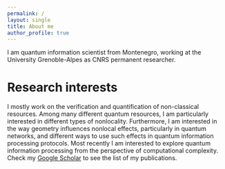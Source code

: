```yaml
--- 
permalink: / 
layout: single
title: About me
author_profile: true
---
```

I am quantum information scientist from Montenegro, working at the University Grenoble-Alpes as CNRS permanent researcher. 


# Research interests 
I mostly work on the verification and quantification of non-classical resources. Among many different quantum resources, I am particularly interested in different types of nonlocality. Furthermore, I am interested in the way geometry influences nonlocal effects, particularly in quantum networks, and different ways to use such effects in quantum information processing protocols. Most recently I am interested to explore quantum information processing from the perspective of computational complexity. Check my [Google Scholar](https://scholar.google.com/citations?hl=fr&user=rPJDaXwAAAAJ) to see the list of my publications.

